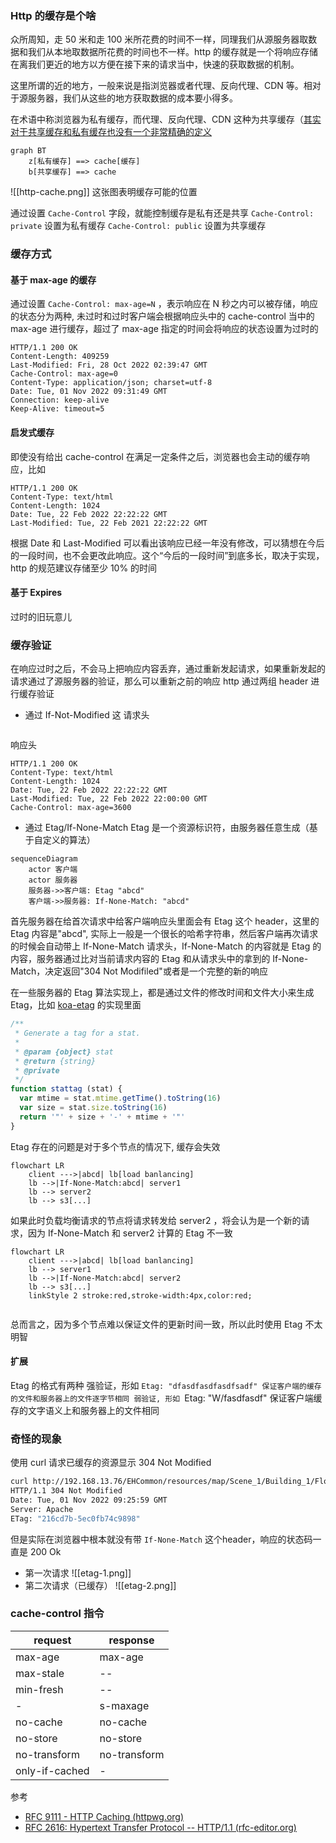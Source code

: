 ### Http 的缓存是个啥
众所周知，走 50 米和走 100 米所花费的时间不一样，同理我们从源服务器取数据和我们从本地取数据所花费的时间也不一样。http 的缓存就是一个将响应存储在离我们更近的地方以方便在接下来的请求当中，快速的获取数据的机制。

这里所谓的近的地方，一般来说是指浏览器或者代理、反向代理、CDN 等。相对于源服务器，我们从这些的地方获取数据的成本要小得多。

在术语中称浏览器为私有缓存，而代理、反向代理、CDN 这种为共享缓存（[其实对于共享缓存和私有缓存也没有一个非常精确的定义](https://www.rfc-editor.org/rfc/rfc2616#page-96)


```mermaid
graph BT
	z[私有缓存] ==> cache[缓存]
	b[共享缓存] ==> cache
```

![[http-cache.png]]
这张图表明缓存可能的位置

通过设置 `Cache-Control` 字段，就能控制缓存是私有还是共享
`Cache-Control: private` 设置为私有缓存
`Cache-Control: public` 设置为共享缓存

### 缓存方式


#### 基于 max-age 的缓存
通过设置 `Cache-Control: max-age=N` ，表示响应在 N 秒之内可以被存储，响应的状态分为两种, 未过时和过时客户端会根据响应头中的 cache-control 当中的 max-age 进行缓存，超过了 max-age 指定的时间会将响应的状态设置为过时的
```http
HTTP/1.1 200 OK
Content-Length: 409259
Last-Modified: Fri, 28 Oct 2022 02:39:47 GMT
Cache-Control: max-age=0
Content-Type: application/json; charset=utf-8
Date: Tue, 01 Nov 2022 09:31:49 GMT
Connection: keep-alive
Keep-Alive: timeout=5
```

#### 启发式缓存
即使没有给出 cache-control 在满足一定条件之后，浏览器也会主动的缓存响应，比如
```http
HTTP/1.1 200 OK
Content-Type: text/html
Content-Length: 1024
Date: Tue, 22 Feb 2022 22:22:22 GMT
Last-Modified: Tue, 22 Feb 2021 22:22:22 GMT
```
根据 Date 和 Last-Modified 可以看出该响应已经一年没有修改，可以猜想在今后的一段时间，也不会更改此响应。这个“今后的一段时间”到底多长，取决于实现，http 的规范建议存储至少 10% 的时间

#### 基于 Expires
过时的旧玩意儿


### 缓存验证
在响应过时之后，不会马上把响应内容丢弃，通过重新发起请求，如果重新发起的请求通过了源服务器的验证，那么可以重新之前的响应
http 通过两组 header 进行缓存验证
* 通过 If-Not-Modified
这
请求头
```http

```
响应头
```http
HTTP/1.1 200 OK
Content-Type: text/html
Content-Length: 1024
Date: Tue, 22 Feb 2022 22:22:22 GMT
Last-Modified: Tue, 22 Feb 2022 22:00:00 GMT
Cache-Control: max-age=3600
```
* 通过 Etag/If-None-Match
Etag 是一个资源标识符，由服务器任意生成（基于自定义的算法）
```mermaid
sequenceDiagram
	actor 客户端
	actor 服务器
	服务器->>客户端: Etag "abcd"
	客户端->>服务器: If-None-Match: "abcd"
```
首先服务器在给首次请求中给客户端响应头里面会有 Etag 这个 header，这里的 Etag 内容是"abcd", 实际上一般是一个很长的哈希字符串，然后客户端再次请求的时候会自动带上 If-None-Match 请求头，If-None-Match 的内容就是 Etag 的内容，服务器通过比对当前请求内容的 Etag 和从请求头中的拿到的 If-None-Match，决定返回"304 Not Modifiled"或者是一个完整的新的响应

在一些服务器的 Etag 算法实现上，都是通过文件的修改时间和文件大小来生成 Etag，比如 [koa-etag](https://github.com/jshttp/etag) 的实现里面
```js
/**
 * Generate a tag for a stat.
 *
 * @param {object} stat
 * @return {string}
 * @private
 */
function stattag (stat) {
  var mtime = stat.mtime.getTime().toString(16)
  var size = stat.size.toString(16)
  return '"' + size + '-' + mtime + '"'
}
```
Etag 存在的问题是对于多个节点的情况下, 缓存会失效
```mermaid
flowchart LR
	client --->|abcd| lb[load banlancing]
	lb -->|If-None-Match:abcd| server1 
	lb --> server2
	lb --> s3[...]
```
如果此时负载均衡请求的节点将请求转发给 server2 ，将会认为是一个新的请求，因为 If-None-Match 和 server2 计算的 Etag 不一致
```mermaid
flowchart LR
	client --->|abcd| lb[load banlancing]
	lb --> server1 
	lb -->|If-None-Match:abcd| server2
	lb --> s3[...]
	linkStyle 2 stroke:red,stroke-width:4px,color:red;
	
```
总而言之，因为多个节点难以保证文件的更新时间一致，所以此时使用 Etag 不太明智


#### 扩展
Etag 的格式有两种
强验证，形如 `Etag: "dfasdfasdfasdfsadf"
	保证客户端的缓存的文件和服务器上的文件逐字节相同
弱验证, 形如 `Etag: "W/fasdfasdf"
	保证客户端缓存的文字语义上和服务器上的文件相同

### 奇怪的现象
使用 curl 请求已缓存的资源显示 304 Not Modified
```sh
curl http://192.168.13.76/EHCommon/resources/map/Scene_1/Building_1/Floor_2d_1_1666927127.json --header 'If-None-Match: "216cd7b-5ec0fb74c9898"' -I
HTTP/1.1 304 Not Modified
Date: Tue, 01 Nov 2022 09:25:59 GMT
Server: Apache
ETag: "216cd7b-5ec0fb74c9898"
```
但是实际在浏览器中根本就没有带 `If-None-Match` 这个header，响应的状态码一直是 200 Ok
* 第一次请求
![[etag-1.png]]
* 第二次请求（已缓存）
![[etag-2.png]]
### cache-control 指令
| request        | response     |
| -------------- | ------------ |
| max-age        | max-age      |
| max-stale      | --           |
| min-fresh      | --           |
| -              | s-maxage     |
| no-cache       | no-cache     |
| no-store       | no-store     |
| no-transform   | no-transform |
| only-if-cached | -            |




参考
- [RFC 9111 - HTTP Caching (httpwg.org)](https://httpwg.org/specs/rfc9111.html#field.cache-control)
- [RFC 2616: Hypertext Transfer Protocol -- HTTP/1.1 (rfc-editor.org)](https://www.rfc-editor.org/rfc/rfc2616#page-96)
